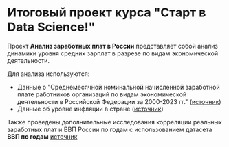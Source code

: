 # Итоговый проект курса "Старт в Data Science!"

Проект **Анализ заработных плат в России** представляет собой анализ динамики уровня средних зарплат в разрезе по видам экономической деятельности.

Для анализа используются:
* Данные о "Среднемесячной номинальной начисленной заработной плате работников организаций по видам экономической деятельности в Российской Федерации за 2000-2023 гг." ([источник](https://rosstat.gov.ru/labor_market_employment_salaries))
* Данные об уровне инфляции в стране ([источник](https://xn----ctbjnaatncev9av3a8f8b.xn--p1ai/%D1%82%D0%B0%D0%B1%D0%BB%D0%B8%D1%86%D1%8B-%D0%B8%D0%BD%D1%84%D0%BB%D1%8F%D1%86%D0%B8%D0%B8))

Также проведены дополнительные исследования корреляции реальных заработных плат и ВВП России по годам с использованием датасета **ВВП по годам** [источник](https://rosstat.gov.ru/statistics/accounts)

